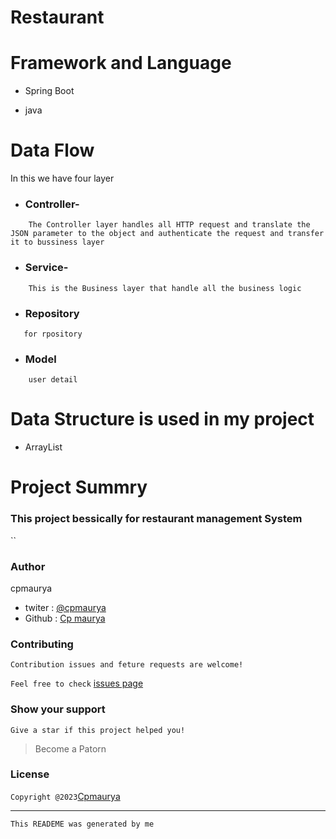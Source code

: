 # Restaurant
# Framework and Language
* Spring Boot

* java


# Data Flow

In this we have four layer

* ### Controller- 
```
    The Controller layer handles all HTTP request and translate the JSON parameter to the object and authenticate the request and transfer it to bussiness layer
 ```   


* ### Service-
```
    This is the Business layer that handle all the business logic
```

* ### Repository
```
   for rpository
```


* ### Model
```
    user detail
```



# Data Structure is used in my project

* ArrayList


# Project Summry

### This project bessically for restaurant management System





``
### Author
cpmaurya
* twiter : [@cpmaurya]()
* Github : [Cp maurya]()

### Contributing
`Contribution issues and feture requests are welcome!`

`Feel free to check` [issues page]()

### Show your support
`Give a star if this project helped you!`

> Become a Patorn
### License

`Copyright @2023`[Cpmaurya]()


---

`This READEME was generated by me`



